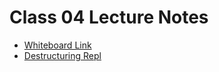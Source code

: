 # Class 04 Lecture Notes

* [Whiteboard Link](https://projects.invisionapp.com/freehand/document/lJSaqLLix)
* [Destructuring Repl](https://replit.com/@JacobKnaack/Object-Descructuring)
